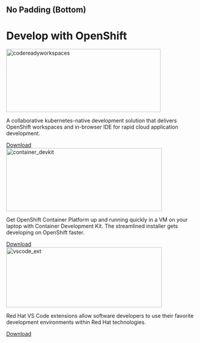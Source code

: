 ## No Padding (Bottom)
<div class="assembly assembly-type-featured_products component rhd-c-card-grid pf-c-content no-padding-bottom" style="background-image: url();">
  <div class="pf-l-grid pf-m-gutter">
    <div class="pf-l-grid__item">
      <h1 class="featured_products__title pf-c-title">Develop with OpenShift</h1>
    </div>
  </div>
  <div class="featured_products__cards pf-l-flex rhd-c-card-grid__wrapper">
    <div class="pf-c-card rhd-c-card">
      <img src="https://developers.redhat.com/sites/default/files/styles/large/public/product/logo/2019-05/CodeReadyWorkspaces_2.png?itok=UPcTxftX" width="411" height="168" alt="codereadyworkspaces" typeof="foaf:Image" class="image-style-large">
      <div class="rhd-c-card-content">
        <p class="rhd-c-card__body ">A collaborative kubernetes-native development solution that delivers OpenShift workspaces and in-browser IDE for rapid cloud application development.</p>
        <div class="rhd-c-card__footer">
          <a href="/products/codeready-workspaces/download/" class="rhd-m-link">Download <i class="fas fa-arrow-right"></i></a>
        </div>
      </div>
    </div>
    <div class="pf-c-card rhd-c-card">
      <img src="https://developers.redhat.com/sites/default/files/styles/large/public/product/logo/2019-05/ContainerDevelopmentKit_1.png?itok=I0Nq2QE7" width="414" height="168" alt="container_devkit" typeof="foaf:Image" class="image-style-large">
      <div class="rhd-c-card-content">
        <p class="rhd-c-card__body ">Get OpenShift Container Platform up and running quickly in a VM on your laptop with Container Development Kit. The streamlined installer gets developing on OpenShift faster.</p>
        <div class="rhd-c-card__footer">
          <a href="/products/cdk/download/" class="rhd-m-link">
            Download <i class="fas fa-arrow-right"></i>
          </a>
        </div>
      </div>
    </div>
    <div class="pf-c-card rhd-c-card">
      <img src="https://developers.redhat.com/sites/default/files/styles/large/public/product/logo/2019-05/VSCode_Extensions_1.png?itok=L5O05AAj" width="414" height="160" alt="vscode_ext" typeof="foaf:Image" class="image-style-large">
      <div class="rhd-c-card-content">
        <p class="rhd-c-card__body ">Red Hat VS Code extensions allow software developers to use their favorite development environments within Red Hat technologies.</p>
        <div class="rhd-c-card__footer">
          <a href="/products/vscode_extensions/download/" class="rhd-m-link">
            Download <i class="fas fa-arrow-right"></i>
          </a>
        </div>
      </div>
    </div>
  </div>
</div>
